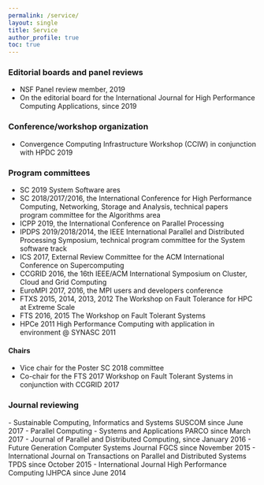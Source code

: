 ```yaml
---
permalink: /service/
layout: single
title: Service
author_profile: true
toc: true
---
```


<h3 id="editorial">Editorial boards and panel reviews</h3>

- NSF Panel review member, 2019
- On the editorial board for the International Journal for High Performance Computing Applications, since 2019

<h3 id="organizer"> Conference/workshop organization</h3>

- Convergence Computing Infrastructure Workshop (CCIW) in conjunction with HPDC 2019

<h3 id="pc"> Program committees </h3>

- SC 2019 System Software ares
- SC 2018/2017/2016, the International Conference for High Performance Computing, Networking, Storage and Analysis, technical papers program committee for the Algorithms area
- ICPP 2019, the International Conference on Parallel Processing
- IPDPS 2019/2018/2014, the IEEE International Parallel and Distributed Processing
Symposium, technical program committee for the System software track
- ICS 2017, External Review Committee for the ACM International Conference on Supercomputing
- CCGRID 2016, the 16th IEEE/ACM International Symposium on Cluster, Cloud and
Grid Computing
- EuroMPI 2017, 2016, the MPI users and developers conference
- FTXS 2015, 2014, 2013, 2012 The Workshop on Fault Tolerance for HPC at Extreme
Scale
- FTS 2016, 2015 The Workshop on Fault Tolerant Systems
- HPCe 2011 High Performance Computing with application in environment @ SYNASC
2011

<h4 id="chair"> Chairs </h4>

- Vice chair for the Poster SC 2018 committee
- Co-chair for the FTS 2017 Workshop on Fault Tolerant Systems in conjunction with CCGRID 2017

<h3 id="journal"> Journal reviewing </h3>
- Sustainable Computing, Informatics and Systems SUSCOM since June 2017
- Parallel Computing - Systems and Applications PARCO since March 2017
- Journal of Parallel and Distributed Computing, since January 2016
- Future Generation Computer Systems Journal FGCS since November 2015
- International Journal on Transactions on Parallel and Distributed Systems TPDS since
October 2015
- International Journal High Performance Computing IJHPCA since June 2014
